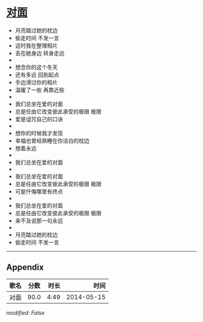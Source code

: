 # [对面](https://music.163.com/song?id=28563312)

* 月亮踏过她的枕边
* 偷走时间  不发一言
* 这时我在整理相片
* 丢在她身边  转身走远
* 
* 想念你的这个冬天
* 还有多远  回到起点
* 手边滑过你的相片
* 温暖了一些  再靠近些
* 
* 我们总坐在爱的对面
* 总是任由它改变彼此承受的极限  极限
* 爱是诅咒自己的口诀
* 
* 想你的时候我才发现
* 幸福也曾经熟睡在你洁白的枕边
* 想着永远
* 
* 我们总坐在爱的对面
* 
* 我们总坐在爱的对面
* 总是任由它改变彼此承受的极限  极限
* 可是忏悔哪里有终点
* 
* 我们总坐在爱的对面
* 总是任由它改变彼此承受的极限  极限
* 来不及说那一句永远
* 
* 月亮踏过她的枕边
* 偷走时间  不发一言


---

## Appendix

|歌名|分数|时长|时间|
|:---|:---:|---:|---:|
|对面|90.0|4:49|2014-05-15

*modified: False*